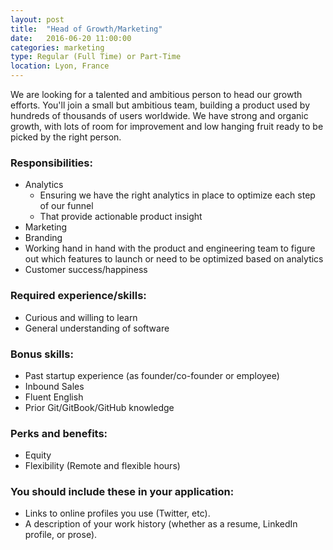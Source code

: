 ```yaml
---
layout: post
title:  "Head of Growth/Marketing"
date:   2016-06-20 11:00:00
categories: marketing
type: Regular (Full Time) or Part-Time
location: Lyon, France
---
```


We are looking for a talented and ambitious person to head our growth efforts. You'll join a small but ambitious team, building a product used by hundreds of thousands of users worldwide. We have strong and organic growth, with lots of room for improvement and low hanging fruit ready to be picked by the right person.

### Responsibilities:
* Analytics
    * Ensuring we have the right analytics in place to optimize each step of our funnel
    * That provide actionable product insight
* Marketing
* Branding
* Working hand in hand with the product and engineering team to figure out which features to launch or need to be optimized based on analytics
* Customer success/happiness

### Required experience/skills:
* Curious and willing to learn
* General understanding of software

### Bonus skills:
* Past startup experience (as founder/co-founder or employee)
* Inbound Sales
* Fluent English
* Prior Git/GitBook/GitHub knowledge

### Perks and benefits:
* Equity
* Flexibility (Remote and flexible hours)

### You should include these in your application:

* Links to online profiles you use (Twitter, etc).
* A description of your work history (whether as a resume, LinkedIn profile, or prose).

